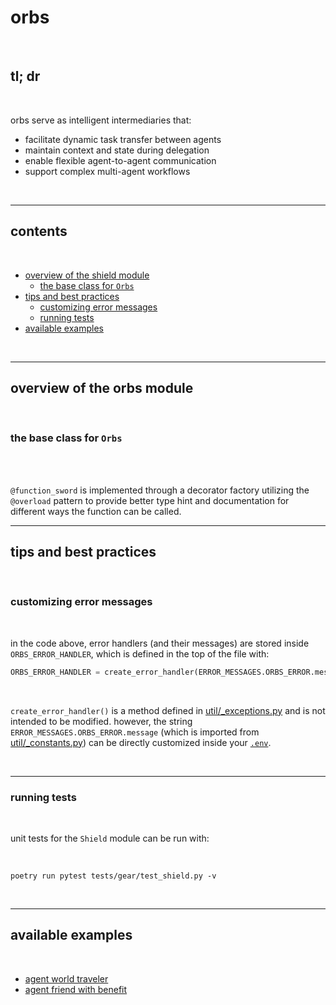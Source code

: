 # orbs

<br>

## tl; dr

<br>

orbs serve as intelligent intermediaries that:

- facilitate dynamic task transfer between agents
- maintain context and state during delegation
- enable flexible agent-to-agent communication
- support complex multi-agent workflows

<br>

---

## contents

<br>

- [overview of the shield module](#overview-of-the-shield-module)
    - [the base class for `Orbs`](#the-base-class-for-orbs)
- [tips and best practices](#tips-and-best-practices)
  - [customizing error messages](#customizing-error-messages)
  - [running tests](#running-tests)
- [available examples](#available-examples)

<br>

---

## overview of the orbs module

<br>

### the base class for `Orbs`

<br>


<br>



`@function_sword` is implemented through a decorator factory utilizing the `@overload` pattern to provide better type hint and documentation for different ways the function can be called.



----

## tips and best practices

<br>

### customizing error messages

<br>

in the code above, error handlers (and their messages) are stored inside `ORBS_ERROR_HANDLER`, which is defined in the top of the file with:

```python
ORBS_ERROR_HANDLER = create_error_handler(ERROR_MESSAGES.ORBS_ERROR.message)
```

<br>

`create_error_handler()` is a method defined in [util/_exceptions.py](../../src/util/_exceptions.py) and is not intended to be modified. however, the string `ERROR_MESSAGES.ORBS_ERROR.message` (which is imported from [util/_constants.py](../../src/util/_constants.py)) can be directly customized inside your [`.env`](../../.env.example).

<br>

---

### running tests

<br>

unit tests for the `Shield` module can be run with:

<br>

```shell
poetry run pytest tests/gear/test_shield.py -v
```

<br>

---

## available examples

<br>

* [agent world traveler](../../examples/agents/world_traveler.py)
* [agent friend with benefit](../../examples/agents/friend_with_benefits.py)
